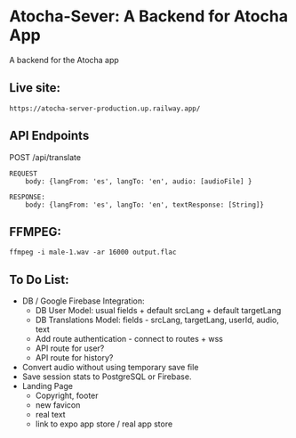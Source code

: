 # Atocha-Sever: A Backend for Atocha App

A backend for the Atocha app

## Live site:

    https://atocha-server-production.up.railway.app/

## API Endpoints

POST /api/translate

    REQUEST
        body: {langFrom: 'es', langTo: 'en', audio: [audioFile] }

    RESPONSE:
        body: {langFrom: 'es', langTo: 'en', textResponse: [String]}

## FFMPEG:

    ffmpeg -i male-1.wav -ar 16000 output.flac

## To Do List:
- DB / Google Firebase Integration:
    - DB User Model: usual fields + default srcLang + default targetLang 
    - DB Translations Model: fields - srcLang, targetLang, userId, audio, text
    - Add route authentication - connect to routes + wss
    - API route for user?
    - API route for history?
- Convert audio without using temporary save file
- Save session stats to PostgreSQL or Firebase.
- Landing Page
    - Copyright, footer
    - new favicon
    - real text
    - link to expo app store / real app store


